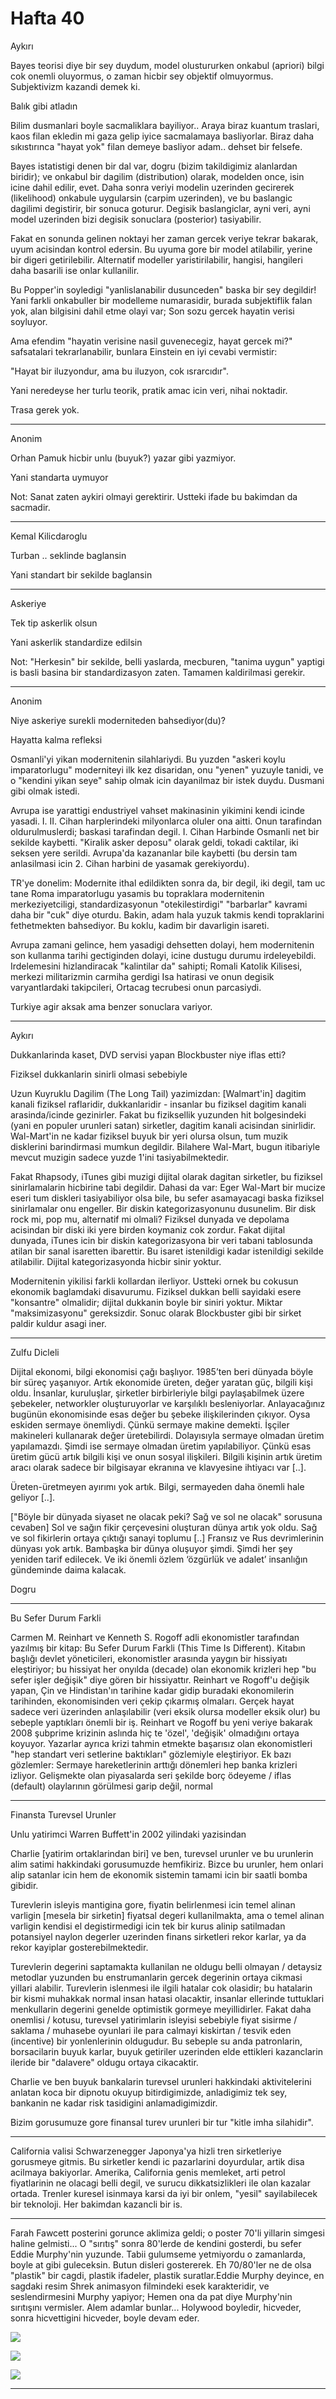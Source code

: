 # Hafta 40

Aykırı

Bayes teorisi diye bir sey duydum, model olustururken onkabul
(apriori) bilgi cok onemli oluyormus, o zaman hicbir sey objektif
olmuyormus. Subjektivizm kazandi demek ki.

Balık gibi atladın

Bilim dusmanlari boyle sacmaliklara bayiliyor.. Araya biraz kuantum
traslari, kaos filan ekledin mi gaza gelip iyice sacmalamaya
basliyorlar. Biraz daha sıkıstırınca "hayat yok" filan demeye basliyor
adam.. dehset bir felsefe.

Bayes istatistigi denen bir dal var, dogru (bizim takildigimiz
alanlardan biridir); ve onkabul bir dagilim (distribution) olarak,
modelden once, isin icine dahil edilir, evet. Daha sonra veriyi
modelin uzerinden gecirerek (likelihood) onkabule uygularsin (carpim
uzerinden), ve bu baslangic dagilimi degistirir, bir sonuca
goturur. Degisik baslangiclar, ayni veri, ayni model uzerinden bizi
degisik sonuclara (posterior) tasiyabilir.

Fakat en sonunda gelinen noktayi her zaman gercek veriye tekrar
bakarak, uyum acisindan kontrol edersin. Bu uyuma gore bir model
atilabilir, yerine bir digeri getirilebilir. Alternatif modeller
yaristirilabilir, hangisi, hangileri daha basarili ise onlar
kullanilir.

Bu Popper'in soyledigi "yanlislanabilir dusunceden" baska bir sey
degildir! Yani farkli onkabuller bir modelleme numarasidir, burada
subjektiflik falan yok, alan bilgisini dahil etme olayi var; Son sozu
gercek hayatin verisi soyluyor.

Ama efendim "hayatin verisine nasil guvenecegiz, hayat gercek mi?"
safsatalari tekrarlanabilir, bunlara Einstein en iyi cevabi vermistir:

"Hayat bir iluzyondur, ama bu iluzyon, cok ısrarcıdır".

Yani neredeyse her turlu teorik, pratik amac icin veri, nihai
noktadir.

Trasa gerek yok.

---

Anonim

Orhan Pamuk hicbir unlu (buyuk?) yazar gibi yazmiyor.

Yani standarta uymuyor

Not: Sanat zaten aykiri olmayi gerektirir. Ustteki ifade bu bakimdan da sacmadir.

---

Kemal Kilicdaroglu

Turban .. seklinde baglansin

Yani standart bir sekilde baglansin

---

Askeriye

Tek tip askerlik olsun

Yani askerlik standardize edilsin

Not: "Herkesin" bir sekilde, belli yaslarda, mecburen, "tanima uygun"
yaptigi is basli basina bir standardizasyon zaten. Tamamen
kaldirilmasi gerekir.

---

Anonim

Niye askeriye surekli moderniteden bahsediyor(du)?

Hayatta kalma refleksi

Osmanli'yi yikan modernitenin silahlariydi. Bu yuzden "askeri koylu
imparatorlugu" moderniteyi ilk kez disaridan, onu "yenen" yuzuyle
tanidi, ve o "kendini yikan seye" sahip olmak icin dayanilmaz bir
istek duydu. Dusmani gibi olmak istedi.

Avrupa ise yarattigi endustriyel vahset makinasinin yikimini kendi
icinde yasadi. I. II. Cihan harplerindeki milyonlarca oluler ona
aitti. Onun tarafindan oldurulmuslerdi; baskasi tarafindan
degil. I. Cihan Harbinde Osmanli net bir sekilde kaybetti. "Kiralik
asker deposu" olarak geldi, tokadi caktilar, iki seksen yere
serildi. Avrupa'da kazananlar bile kaybetti (bu dersin tam anlasilmasi
icin 2. Cihan harbini de yasamak gerekiyordu).

TR'ye donelim: Modernite ithal edildikten sonra da, bir degil, iki
degil, tam uc tane Roma imparatorlugu yasamis bu topraklara
modernitenin merkeziyetciligi, standardizasyonun "otekilestirdigi"
"barbarlar" kavrami daha bir "cuk" diye oturdu. Bakin, adam hala yuzuk
takmis kendi topraklarini fethetmekten bahsediyor. Bu koklu, kadim bir
davarligin isareti.

Avrupa zamani gelince, hem yasadigi dehsetten dolayi, hem modernitenin
son kullanma tarihi gectiginden dolayi, icine dustugu durumu
irdeleyebildi. Irdelemesini hizlandiracak "kalintilar da" sahipti;
Romali Katolik Kilisesi, merkezi militarizmin carmiha gerdigi Isa
hatirasi ve onun degisik varyantlardaki takipcileri, Ortacag tecrubesi
onun parcasiydi.

Turkiye agir aksak ama benzer sonuclara variyor.

---

Aykırı

Dukkanlarinda kaset, DVD servisi yapan Blockbuster niye iflas etti?

Fiziksel dukkanlarin sinirli olmasi sebebiyle

Uzun Kuyruklu Dagilim (The Long Tail) yazimizdan: [Walmart'in] dagitim
kanali fiziksel raflaridir, dukkanlaridir - insanlar bu fiziksel
dagitim kanali arasinda/icinde gezinirler. Fakat bu fiziksellik
yuzunden hit bolgesindeki (yani en populer urunleri satan) sirketler,
dagitim kanali acisindan sinirlidir. Wal-Mart'in ne kadar fiziksel
buyuk bir yeri olursa olsun, tum muzik disklerini barindirmasi mumkun
degildir. Bilahere Wal-Mart, bugun itibariyle mevcut muzigin sadece
yuzde 1'ini tasiyabilmektedir.

Fakat Rhapsody, iTunes gibi muzigi dijital olarak dagitan sirketler,
bu fiziksel sinirlamalarin hicbirine tabi degildir. Dahasi da var:
Eger Wal-Mart bir mucize eseri tum diskleri tasiyabiliyor olsa bile,
bu sefer asamayacagi baska fiziksel sinirlamalar onu engeller. Bir
diskin kategorizasyonunu dusunelim. Bir disk rock mi, pop mu,
alternatif mi olmali? Fiziksel dunyada ve depolama acisindan bir diski
iki yere birden koymaniz cok zordur. Fakat dijital dunyada, iTunes
icin bir diskin kategorizasyona bir veri tabani tablosunda atilan bir
sanal isaretten ibarettir. Bu isaret istenildigi kadar istenildigi
sekilde atilabilir. Dijital kategorizasyonda hicbir sinir yoktur.

Modernitenin yikilisi farkli kollardan ilerliyor. Ustteki ornek bu
cokusun ekonomik baglamdaki disavurumu. Fiziksel dukkan belli sayidaki
esere "konsantre" olmalidir; dijital dukkanin boyle bir siniri
yoktur. Miktar "maksimizasyonu" gereksizdir. Sonuc olarak Blockbuster
gibi bir sirket paldir kuldur asagi iner.

---

Zulfu Dicleli

Dijital ekonomi, bilgi ekonomisi çağı başlıyor. 1985’ten beri dünyada
böyle bir süreç yaşanıyor. Artık ekonomide üreten, değer yaratan güç,
bilgili kişi oldu. İnsanlar, kuruluşlar, şirketler birbirleriyle bilgi
paylaşabilmek üzere şebekeler, networkler oluşturuyorlar ve karşılıklı
besleniyorlar. Anlayacağınız bugünün ekonomisinde esas değer bu şebeke
ilişkilerinden çıkıyor. Oysa eskiden sermaye önemliydi. Çünkü sermaye
makine demekti. İşçiler makineleri kullanarak değer
üretebilirdi. Dolayısıyla sermaye olmadan üretim yapılamazdı. Şimdi
ise sermaye olmadan üretim yapılabiliyor. Çünkü esas üretim gücü artık
bilgili kişi ve onun sosyal ilişkileri. Bilgili kişinin artık üretim
aracı olarak sadece bir bilgisayar ekranına ve klavyesine ihtiyacı var
[..].

Üreten-üretmeyen ayırımı yok artık. Bilgi, sermayeden daha önemli hale
geliyor [..].

["Böyle bir dünyada siyaset ne olacak peki? Sağ ve sol ne olacak"
sorusuna cevaben] Sol ve sağın fikir çerçevesini oluşturan dünya artık
yok oldu. Sağ ve sol fikirlerin ortaya çıktığı sanayi toplumu [..]
Fransız ve Rus devrimlerinin dünyası yok artık. Bambaşka bir dünya
oluşuyor şimdi. Şimdi her şey yeniden tarif edilecek. Ve iki önemli
özlem ‘özgürlük ve adalet’ insanlığın gündeminde daima kalacak.

Dogru

---

Bu Sefer Durum Farkli

Carmen M. Reinhart ve Kenneth S. Rogoff adli ekonomistler tarafından
yazılmış bir kitap: Bu Sefer Durum Farkli (This Time Is
Different). Kitabın başlığı devlet yöneticileri, ekonomistler arasında
yaygın bir hissiyatı eleştiriyor; bu hissiyat her onyılda (decade)
olan ekonomik krizleri hep "bu sefer işler değişik" diye gören bir
hissiyattır. Reinhart ve Rogoff'u değişik yapan, Çin ve Hindistan'ın
tarihine kadar gidip buradaki ekonomilerin tarihinden, ekonomisinden
veri çekip çıkarmış olmaları. Gerçek hayat sadece veri üzerinden
anlaşılabilir (veri eksik olursa modeller eksik olur) bu sebeple
yaptıkları önemli bir iş.  Reinhart ve Rogoff bu yeni veriye bakarak
2008 şubprime krizinin aslında hiç te 'özel', 'değişik' olmadığını
ortaya koyuyor. Yazarlar ayrıca krizi tahmin etmekte başarısız olan
ekonomistleri "hep standart veri setlerine baktıkları" gözlemiyle
eleştiriyor. Ek bazı gözlemler: Sermaye hareketlerinin arttığı
dönemleri hep banka krizleri izliyor.  Gelişmekte olan piyasalarda
seri şekilde borç ödeyeme / iflas (default) olaylarının görülmesi
garip değil, normal

---

Finansta Turevsel Urunler

Unlu yatirimci Warren Buffett'in 2002 yilindaki yazisindan

Charlie [yatirim ortaklarindan biri] ve ben, turevsel urunler ve bu
urunlerin alim satimi hakkindaki gorusumuzde hemfikiriz. Bizce bu
urunler, hem onlari alip satanlar icin hem de ekonomik sistemin tamami
icin bir saatli bomba gibidir.

Turevlerin isleyis mantigina gore, fiyatin belirlenmesi icin temel
alinan varligin [mesela bir sirketin] fiyatsal degeri kullanilmakta,
ama o temel alinan varligin kendisi el degistirmedigi icin tek bir
kurus alinip satilmadan potansiyel naylon degerler uzerinden finans
sirketleri rekor karlar, ya da rekor kayiplar gosterebilmektedir.

Turevlerin degerini saptamakta kullanilan ne oldugu belli olmayan /
detaysiz metodlar yuzunden bu enstrumanlarin gercek degerinin ortaya
cikmasi yillari alabilir. Turevlerin islenmesi ile ilgili hatalar cok
olasidir; bu hatalarin bir kismi muhakkak normal insan hatasi
olacaktir, insanlar ellerinde tuttuklari menkullarin degerini genelde
optimistik gormeye meyillidirler. Fakat daha onemlisi / kotusu,
turevsel yatirimlarin isleyisi sebebiyle fiyat sisirme / saklama /
muhasebe oyunlari ile para calmayi kiskirtan / tesvik eden (incentive)
bir yonlenlerinin oldugudur. Bu sebeple su anda patronlarin,
borsacilarin buyuk karlar, buyuk getiriler uzerinden elde ettikleri
kazanclarin ileride bir "dalavere" oldugu ortaya cikacaktir.

Charlie ve ben buyuk bankalarin turevsel urunleri hakkindaki
aktivitelerini anlatan koca bir dipnotu okuyup bitirdigimizde,
anladigimiz tek sey, bankanin ne kadar risk tasidigini
anlamadigimizdir.

Bizim gorusumuze gore finansal turev urunleri bir tur "kitle imha
silahidir".

---

California valisi Schwarzenegger Japonya'ya hizli tren sirketleriye
gorusmeye gitmis. Bu sirketler kendi ic pazarlarini doyurdular, artik
disa acilmaya bakiyorlar. Amerika, California genis memleket, arti
petrol fiyatlarinin ne olacagi belli degil, ve surucu dikkatsizlikleri
ile olan kazalar ortada. Trenler kuresel isinmaya karsi da iyi bir
onlem, "yesil" sayilabilecek bir teknoloji. Her bakimdan kazancli bir
is.

---

Farah Fawcett posterini gorunce aklimiza geldi; o poster 70'li
yillarin simgesi haline gelmisti... O "sırıtış" sonra 80'lerde de
kendini gosterdi, bu sefer Eddie Murphy'nin yuzunde. Tabii gulumseme
yetmiyordu o zamanlarda, boyle at gibi guleceksin. Butun disleri
gostererek. Eh 70/80'ler ne de olsa "plastik" bir cagdi, plastik
ifadeler, plastik suratlar.Eddie Murphy deyince, en sagdaki resim
Shrek animasyon filmindeki esek karakteridir, ve seslendirmesini
Murphy yapiyor; Hemen ona da pat diye Murphy'nin sırıtışını
vermisler. Alem adamlar bunlar... Holywood boyledir, hicveder, sonra
hicvettigini hicveder, boyle devam eder.

![](farah-poster.jpg)

![](eddie.jpeg)

![](shrek-donkey.jpeg)

---


